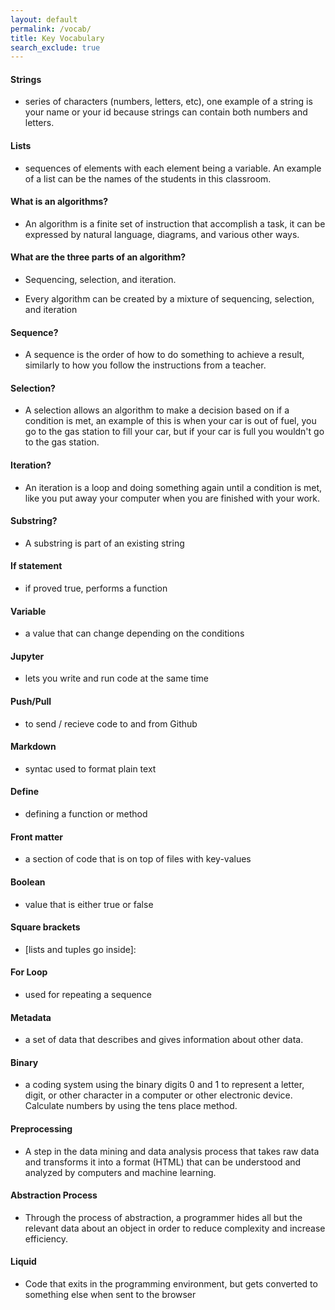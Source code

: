 ```yaml
---
layout: default
permalink: /vocab/
title: Key Vocabulary
search_exclude: true
---
```


#### Strings
- series of characters (numbers, letters, etc), one example of a string is your name or your id because strings can contain both numbers and letters.

#### Lists
- sequences of elements with each element being a variable. An example of a list can be the names of the students in this classroom. 

#### What is an algorithms?
- An algorithm is a finite set of instruction that accomplish a task, it can be expressed by natural language, diagrams, and various other ways.

#### What are the three parts of an algorithm?
- Sequencing, selection, and iteration.

- Every algorithm can be created by a mixture of sequencing, selection, and iteration

#### Sequence?
- A sequence is the order of how to do something to achieve a result, similarly to how you follow the instructions from a teacher. 

#### Selection?
- A selection allows an algorithm to make a decision based on if a condition is met, an example of this is when your car is out of fuel, you go to the gas station to fill your car, but if your car is full you wouldn't go to the gas station.

#### Iteration?
- An iteration is a loop and doing something again until a condition is met, like you put away your computer when you are finished with your work.

#### Substring?
- A substring is part of an existing string

#### If statement
- if proved true, performs a function

#### Variable
-  a value that can change depending on the conditions

#### Jupyter
- lets you write and run code at the same time

#### Push/Pull
- to send / recieve code to and from Github

#### Markdown
- syntac used to format plain text

#### Define
- defining a function or method

#### Front matter
- a section of code that is on top of files with key-values

#### Boolean
- value that is either true or false

#### Square brackets
- [lists and tuples go inside]:

#### For Loop
- used for repeating a sequence

#### Metadata
- a set of data that describes and gives information about other data.

#### Binary
- a coding system using the binary digits 0 and 1 to represent a letter, digit, or other character in a computer or other electronic device. Calculate numbers by using the tens place method.

#### Preprocessing
- A step in the data mining and data analysis process that takes raw data and transforms it into a format (HTML) that can be understood and analyzed by computers and machine learning.

#### Abstraction Process
- Through the process of abstraction, a programmer hides all but the relevant data about an object in order to reduce complexity and increase efficiency.

#### Liquid
- Code that exits in the programming environment, but gets converted to something else when sent to the browser